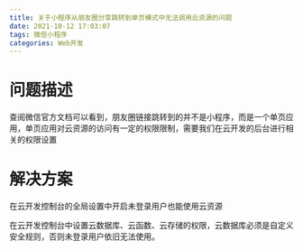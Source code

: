 ```yaml
---
title: 关于小程序从朋友圈分享跳转到单页模式中无法调用云资源的问题
date: 2021-10-12 17:03:07
tags: 微信小程序
categories: Web开发
---
```

# 问题描述
查阅微信官方文档可以看到，朋友圈链接跳转到的并不是小程序，而是一个单页应用，单页应用对云资源的访问有一定的权限限制，需要我们在云开发的后台进行相关的权限设置
# 解决方案
在云开发控制台的全局设置中开启未登录用户也能使用云资源

在云开发控制台中设置云数据库、云函数、云存储的权限，云数据库必须是自定义安全规则，否则未登录用户依旧无法使用。